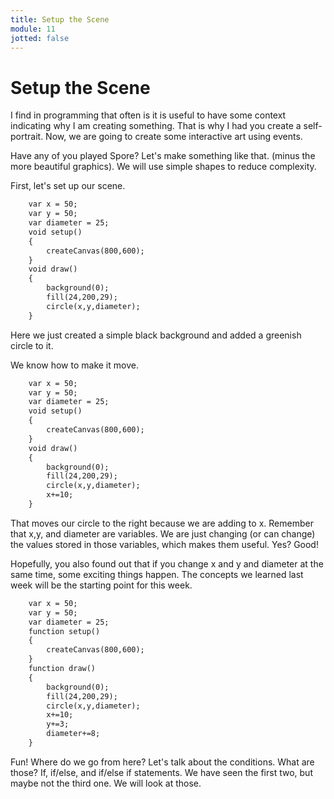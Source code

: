 ```yaml
---
title: Setup the Scene
module: 11
jotted: false
---
```


# Setup the Scene

I find in programming that often is it is useful to have some context indicating why I am creating something.  That is why  I had you create a self-portrait. Now, we are going to create some interactive art using events.

Have any of you played Spore?  Let's make something like that.  (minus the more beautiful graphics). We will use simple shapes to reduce complexity.

First, let's set up our scene.

```html
    var x = 50;
    var y = 50;
    var diameter = 25;
    void setup()
    {
        createCanvas(800,600);
    }
    void draw()
    {
        background(0);
        fill(24,200,29);
        circle(x,y,diameter);
    }
```

Here we just created a simple black background and added a greenish circle to it.

We know how to make it move.

```html
    var x = 50;
    var y = 50;
    var diameter = 25;
    void setup()
    {
        createCanvas(800,600);
    }
    void draw()
    {
        background(0);
        fill(24,200,29);
        circle(x,y,diameter);
        x+=10;
    }
```

That moves our circle to the right because we are adding to x.  Remember that x,y, and diameter are variables.  We are just changing (or can change) the values stored in those variables, which makes them useful.  Yes?  Good!

Hopefully, you also found out that if you change x and y and diameter at the same time, some exciting things happen.  The concepts we learned last week will be the starting point for this week.

```html
    var x = 50;
    var y = 50;
    var diameter = 25;
    function setup()
    {
        createCanvas(800,600);
    }
    function draw()
    {
        background(0);
        fill(24,200,29);
        circle(x,y,diameter);
        x+=10;
        y+=3;
        diameter+=8;
    }
```

Fun! Where do we go from here? Let's talk about the conditions.  What are those? If, if/else, and if/else if statements.  We have seen the first two, but maybe not the third one. We will look at those.